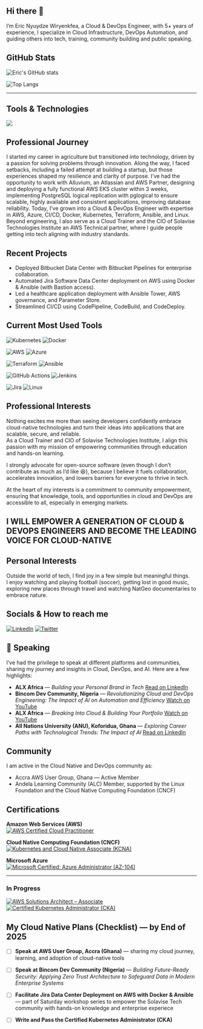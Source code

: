 ## Hi there 👋 
I’m Eric Nyuydze Wiryenkfea, a Cloud & DevOps Engineer, with 5+ years of experience, I specialize in Cloud Infrastructure, DevOps Automation, and guiding others into tech, training, community building and public speaking.  

## GitHub Stats

![Eric's GitHub stats](https://github-readme-stats.vercel.app/api?username=Wiryenkfea-Eric&show_icons=true&theme=radical&hide_rank=true)

![Top Langs](https://github-readme-stats.vercel.app/api/top-langs/?username=Wiryenkfea-Eric&layout=compact&theme=radical)

---

## Tools & Technologies

<p align="left">
  <img src="https://skillicons.dev/icons?i=aws,azure,docker,ansible,kubernetes,git,github,linux,py,terraform,vscode" />
</p>


## Professional Journey
I started my career in agriculture but transitioned into technology, driven by a passion for solving problems through innovation.  Along the way, I faced setbacks, including a failed attempt at building a startup, but those experiences shaped my resilience and clarity of purpose.   I’ve had the opportunity to work with Alluvium, an Atlassian and AWS Partner, designing and deploying a fully functional AWS EKS cluster within 3 weeks, implementing PostgreSQL logical replication with pglogical to ensure scalable, highly available and consistent applications, improving database reliability. Today, I’ve grown into a Cloud & DevOps Engineer with expertise in AWS, Azure, CI/CD, Docker, Kubernetes, Terraform, Ansible, and Linux. Beyond engineering, I also serve as a Cloud Trainer and the CIO of Solavise Technologies Institute an AWS Technical partner, where I guide people getting into tech aligning with industry standards.  


## Recent Projects
- Deployed Bitbucket Data Center with Bitbucket Pipelines for enterprise collaboration.  
- Automated Jira Software Data Center deployment on AWS using Docker & Ansible (with Bastion access).  
- Led a healthcare application deployment with Ansible Tower, AWS governance, and Parameter Store.  
- Streamlined CI/CD using CodePipeline, CodeBuild, and CodeDeploy.

## Current Most Used Tools

![Kubernetes](https://img.shields.io/badge/Kubernetes-326CE5?style=for-the-badge&logo=kubernetes&logoColor=white)
![Docker](https://img.shields.io/badge/Docker-2496ED?style=for-the-badge&logo=docker&logoColor=white)

![AWS](https://img.shields.io/badge/AWS-232F3E?style=for-the-badge&logo=amazon-aws&logoColor=white)
![Azure](https://img.shields.io/badge/Azure-0078D4?style=for-the-badge&logo=microsoftazure&logoColor=white)

![Terraform](https://img.shields.io/badge/Terraform-623CE4?style=for-the-badge&logo=terraform&logoColor=white)
![Ansible](https://img.shields.io/badge/Ansible-EE0000?style=for-the-badge&logo=ansible&logoColor=white)

![GitHub Actions](https://img.shields.io/badge/GitHub%20Actions-2088FF?style=for-the-badge&logo=githubactions&logoColor=white)
![Jenkins](https://img.shields.io/badge/Jenkins-D24939?style=for-the-badge&logo=jenkins&logoColor=white)

![Jira](https://img.shields.io/badge/Jira-0052CC?style=for-the-badge&logo=jira&logoColor=white)
![Linux](https://img.shields.io/badge/Linux-FCC624?style=for-the-badge&logo=linux&logoColor=black)


## Professional Interests
Nothing excites me more than seeing developers confidently embrace cloud-native technologies and turn their ideas into applications that are scalable, secure, and reliable.    
As a Cloud Trainer and CIO of Solavise Technologies Institute, I align this passion with my mission of empowering communities through education and hands-on learning.  

I strongly advocate for open-source software (even though I don’t contribute as much as I’d like 😆), because I believe it fuels collaboration, accelerates innovation, and lowers barriers for everyone to thrive in tech.  

At the heart of my interests is a commitment to community empowerment, ensuring that knowledge, tools, and opportunities in cloud and DevOps are accessible to all, especially in emerging markets.  

## I WILL EMPOWER A GENERATION OF CLOUD & DEVOPS ENGINEERS AND BECOME THE LEADING VOICE FOR CLOUD-NATIVE

## Personal Interests
Outside the world of tech, I find joy in a few simple but meaningful things.  
I enjoy watching and playing football (soccer), getting lost in good music, exploring new places through travel  and watching NatGeo documentaries to embrace nature.  


## Socials & How to reach me

[![LinkedIn](https://img.shields.io/badge/LinkedIn-0A66C2?style=for-the-badge&logo=linkedin&logoColor=white)](https://www.linkedin.com/in/ericynyuydzewiryenkfea/)
[![Twitter](https://img.shields.io/badge/Twitter-1DA1F2?style=for-the-badge&logo=twitter&logoColor=white)](https://twitter.com/wiryenkfea)


## 🎤 Speaking
I’ve had the privilege to speak at different platforms and communities, sharing my journey and insights in Cloud, DevOps, and AI. Here are a few highlights:

- **ALX Africa** — *Building your Personal Brand in Tech* [Read on LinkedIn](https://www.linkedin.com/posts/eric-nyuydze-wiryenkfea-198862162_personalbranding-mytechjourney-techcommunity-activity-7356312647832616960-iFgE?utm_source=share&utm_medium=member_desktop&rcm=ACoAACbs9IQBpE6FD8Yjlo3lVVR6x33Psb-KLpQ)  
- **Bincom Dev Community, Nigeria** — *Revolutionizing Cloud and DevOps Engineering: The Impact of AI on Automation and Efficiency* [Watch on YouTube](https://youtu.be/W2ut9NiTvYg)  
- **ALX Africa** — *Breaking Into Cloud & Building Your Portfolio* [Watch on YouTube](https://youtu.be/8VUEvzxJKcM)  
- **All Nations University (ANU), Koforidua, Ghana** — *Exploring Career Paths with Technological Trends: The Impact of AI* [Read on LinkedIn](https://www.linkedin.com/posts/eric-nyuydze-wiryenkfea-198862162_techinhealthcare-ai-careerpaths-activity-7299679949089615872-UqL1?utm_source=share&utm_medium=member_desktop&rcm=ACoAACbs9IQBpE6FD8Yjlo3lVVR6x33Psb-KLpQ)  


## Community

I am active in the Cloud Native and DevOps community as:  
- Accra AWS User Group, Ghana — Active Member  
- Andela Learning Community (ALC) Member, supported by the Linux Foundation and the Cloud Native Computing Foundation (CNCF) 

## Certifications

**Amazon Web Services (AWS)**  
[![AWS Certified Cloud Practitioner](https://img.shields.io/badge/AWS%20Certified-Cloud%20Practitioner-FF9900?style=for-the-badge&logo=amazon-aws&logoColor=white)](https://www.credly.com/badges/2f2c3c47-5ee9-4625-8905-f2366f17e3b4/public_url)  

**Cloud Native Computing Foundation (CNCF)**  
[![Kubernetes and Cloud Native Associate (KCNA)](https://img.shields.io/badge/Kubernetes-KCNA-326CE5?style=for-the-badge&logo=kubernetes&logoColor=white)](https://www.credly.com/badges/565b5636-8c6a-4b39-95d2-b0834d5c211b/public_url)  

**Microsoft Azure**  
[![Microsoft Certified: Azure Administrator (AZ-104)](https://img.shields.io/badge/Microsoft%20Azure-AZ104-0078D4?style=for-the-badge&logo=microsoft-azure&logoColor=white)](https://learn.microsoft.com/api/credentials/share/en-us/WiryenkfeaEric-5770/EA90FF5727D5D9B6?sharingId=5561700491D991CB)  

---

### In Progress  
[![AWS Solutions Architect – Associate](https://img.shields.io/badge/AWS%20Certified-Solutions%20Architect%20Associate-FF9900?style=for-the-badge&logo=amazon-aws&logoColor=white)](your-certificate-link)  
[![Certified Kubernetes Administrator (CKA)](https://img.shields.io/badge/Kubernetes-CKA-326CE5?style=for-the-badge&logo=kubernetes&logoColor=white)](your-certificate-link)  


## My Cloud Native Plans (Checklist) — by End of 2025
- [ ] **Speak at AWS User Group, Accra (Ghana)** — sharing my cloud journey, learning, and adoption of cloud-native tools  
- [ ] **Speak at Bincom Dev Community (Nigeria)** — *Building Future-Ready Security: Applying Zero Trust Architecture to Safeguard Data in Modern Enterprise Systems*  
- [ ] **Facilitate Jira Data Center Deployment on AWS with Docker & Ansible** — part of Saturday workshop series to empower the Solavise Tech community with hands-on knowledge and enterprise experiece  
- [ ] **Write and Pass the Certified Kubernetes Administrator (CKA)**  

 

